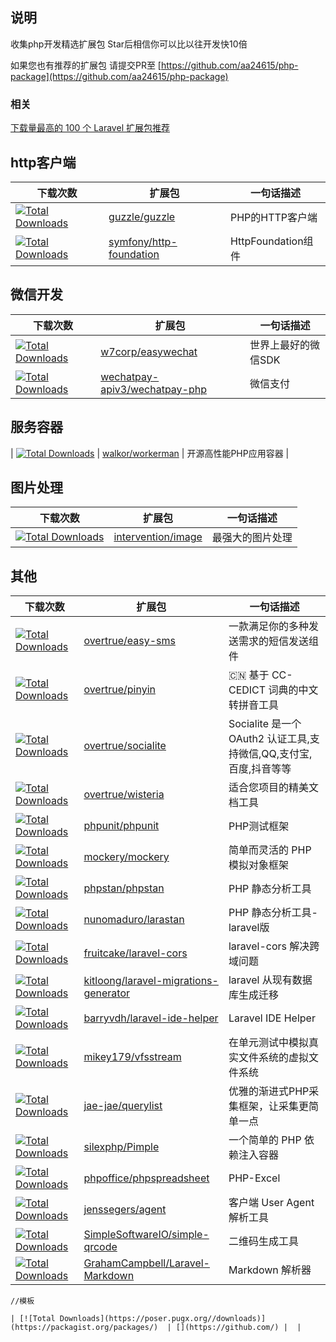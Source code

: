 ## 说明

收集php开发精选扩展包
Star后相信你可以比以往开发快10倍     

如果您也有推荐的扩展包 请提交PR至 [https://github.com/aa24615/php-package](https://github.com/aa24615/php-package)


### 相关
[下载量最高的 100 个 Laravel 扩展包推荐](https://github.com/summerblue/laravel-package-top-100) 

## http客户端

| 下载次数 |  扩展包 | 一句话描述 |
|---|---|---|
| [![Total Downloads](https://poser.pugx.org/guzzle/guzzle/downloads)](https://packagist.org/packages/intervention/image)| [guzzle/guzzle](https://github.com/guzzle/guzzle) | PHP的HTTP客户端 |
| [![Total Downloads](https://poser.pugx.org/symfony/http-foundation/downloads)](https://packagist.org/packages/symfony/http-foundation)| [symfony/http-foundation](https://github.com/symfony/http-foundation) | HttpFoundation组件 |

## 微信开发

| 下载次数 |  扩展包 | 一句话描述 |
|---|---|---|
| [![Total Downloads](https://poser.pugx.org/w7corp/easywechat/downloads)](https://packagist.org/packages/w7corp/easywechat)  | [w7corp/easywechat](https://github.com/w7corp/easywechat) | 世界上最好的微信SDK |
| [![Total Downloads](https://poser.pugx.org/wechatpay-apiv3/wechatpay-php/downloads)](https://packagist.org/wechatpay-apiv3/wechatpay-php/easywechat)  | [wechatpay-apiv3/wechatpay-php](https://github.com/wechatpay-apiv3/wechatpay-php) | 微信支付 |


## 服务容器

| [![Total Downloads](https://poser.pugx.org/walkor/workerman/downloads)](https://packagist.org/packages/walkor/workerman)  | [walkor/workerman](https://github.com/walkor/workerman) | 开源高性能PHP应用容器 |



## 图片处理

| 下载次数 |  扩展包 | 一句话描述 |
|---|---|---|
| [![Total Downloads](https://poser.pugx.org/Intervention/image/downloads)](https://packagist.org/packages/intervention/image)  | [intervention/image](https://github.com/Intervention/image) | 最强大的图片处理 |

## 其他

| 下载次数 |  扩展包 | 一句话描述 |
|---|---|---|
| [![Total Downloads](https://poser.pugx.org/overtrue/easy-sms/downloads)](https://packagist.org/packages/overtrue/easy-sms)  | [overtrue/easy-sms](https://github.com/overtrue/easy-sms) | 一款满足你的多种发送需求的短信发送组件 |
| [![Total Downloads](https://poser.pugx.org/overtrue/pinyin/downloads)](https://packagist.org/packages/overtrue/pinyin)  | [overtrue/pinyin](https://github.com/overtrue/pinyin) | 🇨🇳 基于 CC-CEDICT 词典的中文转拼音工具 |
| [![Total Downloads](https://poser.pugx.org/overtrue/socialite/downloads)](https://packagist.org/packages/overtrue/socialite)  | [overtrue/socialite](https://github.com/overtrue/socialite) | Socialite 是一个 OAuth2 认证工具,支持微信,QQ,支付宝,百度,抖音等等 |
| [![Total Downloads](https://poser.pugx.org/overtrue/wisteria/downloads)](https://packagist.org/packages/overtrue/wisteria)  | [overtrue/wisteria](https://github.com/overtrue/wisteria) | 适合您项目的精美文档工具 |
| [![Total Downloads](https://poser.pugx.org/phpunit/phpunit/downloads)](https://packagist.org/packages/phpunit/phpunit)  | [phpunit/phpunit](https://github.com/phpunit/phpunit) | PHP测试框架 |
| [![Total Downloads](https://poser.pugx.org/mockery/mockery/downloads)](https://packagist.org/packages/mockery/mockery)  | [mockery/mockery](https://github.com/mockery/mockery) | 简单而灵活的 PHP 模拟对象框架 |
| [![Total Downloads](https://poser.pugx.org/phpstan/phpstan/downloads)](https://packagist.org/packages/phpstan/phpstan)  | [phpstan/phpstan](https://github.com/phpstan/phpstan) | PHP 静态分析工具 |
| [![Total Downloads](https://poser.pugx.org/nunomaduro/larastan/downloads)](https://packagist.org/packages/nunomaduro/larastan)  | [nunomaduro/larastan](https://github.com/nunomaduro/larastan) | PHP 静态分析工具-laravel版 |
| [![Total Downloads](https://poser.pugx.org/fruitcake/laravel-cors/downloads)](https://packagist.org/fruitcake/laravel-cors/phpstan)  | [fruitcake/laravel-cors](https://github.com/fruitcake/laravel-cors) | laravel-cors 解决跨域问题 |
| [![Total Downloads](https://poser.pugx.org/kitloong/laravel-migrations-generator/downloads)](https://packagist.org/fruitcake/kitloong/laravel-migrations-generator)  | [kitloong/laravel-migrations-generator](https://github.com/kitloong/laravel-migrations-generator) | laravel 从现有数据库生成迁移 |
| [![Total Downloads](https://poser.pugx.org/barryvdh/laravel-ide-helper/downloads)](https://packagist.org/packages/barryvdh/laravel-ide-helper)  | [barryvdh/laravel-ide-helper](https://github.com/barryvdh/laravel-ide-helper) | Laravel IDE Helper|
| [![Total Downloads](https://poser.pugx.org/mikey179/vfsstream/downloads)](https://packagist.org/packages/mikey179/vfsstream)  | [mikey179/vfsstream](https://github.com/mikey179/vfsstream) | 在单元测试中模拟真实文件系统的虚拟文件系统  |
| [![Total Downloads](https://poser.pugx.org/jae-jae/querylist/downloads)](https://packagist.org/packages/jae-jae/querylist)  | [jae-jae/querylist](https://github.com/jae-jae/querylist) | 优雅的渐进式PHP采集框架，让采集更简单一点 |
| [![Total Downloads](https://poser.pugx.org/silexphp/Pimple/downloads)](https://packagist.org/packages/silexphp/Pimple)  | [silexphp/Pimple](https://github.com/silexphp/Pimple) |  一个简单的 PHP 依赖注入容器 |
| [![Total Downloads](https://poser.pugx.org/phpoffice/phpspreadsheet/downloads)](https://packagist.org/packages/phpoffice/phpspreadsheet)  | [phpoffice/phpspreadsheet](https://github.com/phpoffice/phpspreadsheet) | PHP-Excel  |
| [![Total Downloads](https://poser.pugx.org/jenssegers/agent/downloads)](https://packagist.org/packages/jenssegers/agent)  | [jenssegers/agent](https://github.com/jenssegers/agent) | 客户端 User Agent 解析工具  |
| [![Total Downloads](https://poser.pugx.org/SimpleSoftwareIO/simple-qrcode/downloads)](https://packagist.org/packages/SimpleSoftwareIO/simple-qrcode)  | [SimpleSoftwareIO/simple-qrcode](https://github.com/SimpleSoftwareIO/simple-qrcode) | 二维码生成工具 |
| [![Total Downloads](https://poser.pugx.org/GrahamCampbell/Laravel-Markdown/downloads)](https://packagist.org/packages/GrahamCampbell/Laravel-Markdown)  | [GrahamCampbell/Laravel-Markdown](https://github.com/GrahamCampbell/Laravel-Markdown) | Markdown 解析器 |


```shell
//模板

| [![Total Downloads](https://poser.pugx.org//downloads)](https://packagist.org/packages/)  | [](https://github.com/) |  |

```
